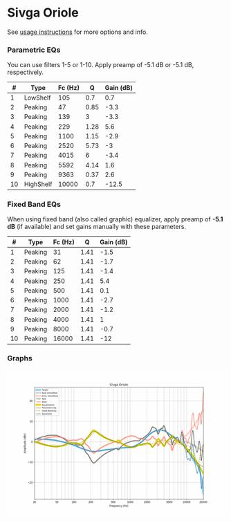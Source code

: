 # Sivga Oriole
See [usage instructions](https://github.com/jaakkopasanen/AutoEq#usage) for more options and info.

### Parametric EQs
You can use filters 1-5 or 1-10. Apply preamp of -5.1 dB or -5.1 dB, respectively.

|   # | Type      |   Fc (Hz) |    Q |   Gain (dB) |
|-----|-----------|-----------|------|-------------|
|   1 | LowShelf  |       105 | 0.7  |         0.7 |
|   2 | Peaking   |        47 | 0.85 |        -3.3 |
|   3 | Peaking   |       139 | 3    |        -3.3 |
|   4 | Peaking   |       229 | 1.28 |         5.6 |
|   5 | Peaking   |      1100 | 1.15 |        -2.9 |
|   6 | Peaking   |      2520 | 5.73 |        -3   |
|   7 | Peaking   |      4015 | 6    |        -3.4 |
|   8 | Peaking   |      5592 | 4.14 |         1.6 |
|   9 | Peaking   |      9363 | 0.37 |         2.6 |
|  10 | HighShelf |     10000 | 0.7  |       -12.5 |

### Fixed Band EQs
When using fixed band (also called graphic) equalizer, apply preamp of **-5.1 dB** (if available) and set gains manually with these parameters.

|   # | Type    |   Fc (Hz) |    Q |   Gain (dB) |
|-----|---------|-----------|------|-------------|
|   1 | Peaking |        31 | 1.41 |        -1.5 |
|   2 | Peaking |        62 | 1.41 |        -1.7 |
|   3 | Peaking |       125 | 1.41 |        -1.4 |
|   4 | Peaking |       250 | 1.41 |         5.4 |
|   5 | Peaking |       500 | 1.41 |         0.1 |
|   6 | Peaking |      1000 | 1.41 |        -2.7 |
|   7 | Peaking |      2000 | 1.41 |        -1.2 |
|   8 | Peaking |      4000 | 1.41 |         1   |
|   9 | Peaking |      8000 | 1.41 |        -0.7 |
|  10 | Peaking |     16000 | 1.41 |       -12   |

### Graphs
![](./Sivga%20Oriole.png)
